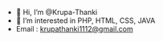 - 👋 Hi, I’m @Krupa-Thanki
- 👀 I’m interested in PHP, HTML, CSS, JAVA
- Email : krupathanki1112@gmail.com
<!---
Krupa-Thanki/Krupa-Thanki is a ✨ special ✨ repository because its `README.md` (this file) appears on your GitHub profile.
You can click the Preview link to take a look at your changes.
--->
